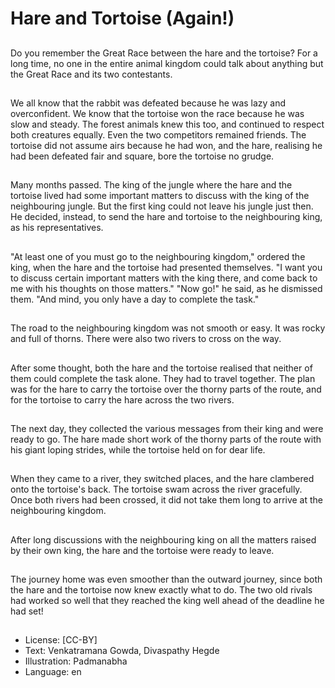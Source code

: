 # Hare and Tortoise (Again!)

##
Do you remember the Great Race
between the hare and the tortoise?
For a long time, no one in the entire
animal kingdom could talk about
anything but the Great Race and its
two contestants.

##
We all know that the rabbit was defeated because he was lazy and
overconfident.
We know that the tortoise won the race because he was slow and
steady. The forest animals knew this too, and continued to respect
both creatures equally.
Even the two competitors remained friends. The tortoise did not
assume airs because he had won, and the hare, realising he had
been defeated fair and square, bore the tortoise no grudge.

##

##
Many months passed. The king of
the jungle where the hare and the
tortoise lived had some important
matters to discuss with the king of
the neighbouring jungle.
But the first king could not leave his
jungle just then. He decided,
instead, to send the hare and
tortoise to the neighbouring king, as
his representatives.

##
"At least one of you must go to the neighbouring
kingdom," ordered the king, when the hare and the
tortoise had presented themselves.
"I want you to discuss certain important matters with
the king there, and come back to me with his
thoughts on those matters."
"Now go!" he said, as he dismissed them. "And mind,
you only have a day to complete the task."

##

##
The road to the neighbouring
kingdom was not smooth or easy.
It was rocky and full of thorns.
There were also two rivers to cross
on the way.

##

##
After some thought, both the hare
and the tortoise realised that
neither of them could complete the
task alone.
They had to travel together.
The plan was for the hare to carry
the tortoise over the thorny parts of
the route, and for the tortoise to
carry the hare across the two rivers.

##
The next day, they collected the
various messages from their king
and were ready to go.
The hare made short work of the
thorny parts of the route with his
giant loping strides, while the
tortoise held on for dear life.

##
When they came to a river, they
switched places, and the hare
clambered onto the tortoise's back.
The tortoise swam across the river
gracefully.
Once both rivers had been crossed,
it did not take them long to arrive at
the neighbouring kingdom.

##

##
After long discussions with the
neighbouring king on all the
matters raised by their own king,
the hare and the tortoise were
ready to leave.

##
The journey home was even
smoother than the outward journey,
since both the hare and the tortoise
now knew exactly what to do.
The two old rivals had worked so
well that they reached the king well
ahead of the deadline he had set!

##
* License: [CC-BY]
* Text: Venkatramana Gowda, Divaspathy Hegde
* Illustration: Padmanabha
* Language: en
